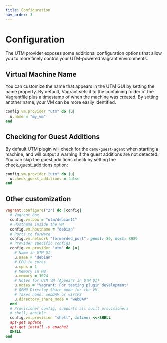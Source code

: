 ```yaml
---
title: Configuration
nav_order: 3
---
```


# Configuration

The UTM provider exposes some additional configuration options that allow you to more finely control your UTM-powered Vagrant environments.

## Virtual Machine Name

You can customize the name that appears in the UTM GUI by setting the name property. By default, Vagrant sets it to the containing folder of the Vagrantfile plus a timestamp of when the machine was created. By setting another name, your VM can be more easily identified.

```ruby
config.vm.provider "utm" do |u|
  u.name = "my_vm"
end
```

## Checking for Guest Additions

By default UTM plugin will check for the `qemu-guest-agent` when starting a machine, and will output a warning if the guest additions are not detected. You can skip the guest additions check by setting the check_guest_additions option:

```ruby
config.vm.provider "utm" do |u|
  u.check_guest_additions = false
end
```

## Other customization

```ruby
Vagrant.configure("2") do |config|
  # Vagrant box 
  config.vm.box = "utm/debian11"
  # Hostname inside the VM
  config.vm.hostname = "debian"
  # Ports to forward
  config.vm.network "forwarded_port", guest: 80, host: 8989
  # Provider specific configs
  config.vm.provider "utm" do |u|
    # Name in UTM UI
    u.name = "debian"
    # CPU in cores
    u.cpus = 1
    # Memory in MB
    u.memory = 1024
    # Notes for UTM VM (Appears in UTM UI)
    u.notes = "Vagrant: For testing plugin development"
    # QEMU Directoy Share mode for the VM. 
    # Takes none, webDAV or virtFS
    u.directory_share_mode = "webDAV"
  end
  # Provisioner config, supports all built provisioners
  # shell, ansible
  config.vm.provision "shell", inline: <<-SHELL
  apt-get update
  apt-get install -y apache2
  SHELL
end
```
